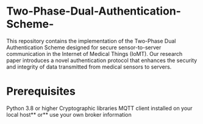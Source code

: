 # Two-Phase-Dual-Authentication-Scheme-
This repository contains the implementation of the Two-Phase Dual Authentication Scheme designed for secure sensor-to-server communication in the Internet of Medical Things (IoMT). Our research paper introduces a novel authentication protocol that enhances the security and integrity of data transmitted from medical sensors to servers.
# Prerequisites
Python 3.8 or higher
Cryptographic libraries 
MQTT client installed on your local host** or** use your own broker information

